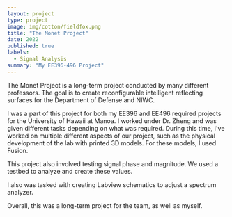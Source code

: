 ```yaml
---
layout: project
type: project
image: img/cotton/fieldfox.png
title: "The Monet Project"
date: 2022
published: true
labels:
  - Signal Analysis
summary: "My EE396-496 Project"
---
```


  The Monet Project is a long-term project conducted by many different professors. The goal is to create reconfigurable intelligent reflecting surfaces for the Department of Defense and NIWC. 

  I was a part of this project for both my EE396 and EE496 required projects for the University of Hawaii at Manoa. I worked under Dr. Zheng and was given different tasks depending on what was required. During this time, I've worked on multiple different aspects of our project, such as the physical development of the lab with printed 3D models. For these models, I used Fusion.

  This project also involved testing signal phase and magnitude. We used a testbed to analyze and create these values.

  I also was tasked with creating Labview schematics to adjust a spectrum analyzer.

  Overall, this was a long-term project for the team, as well as myself.
